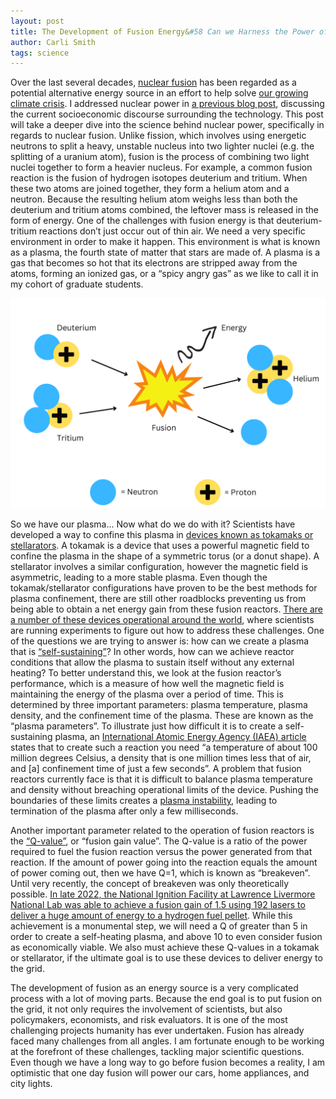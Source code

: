 ```yaml
---
layout: post
title: The Development of Fusion Energy&#58 Can we Harness the Power of the Sun?
author: Carli Smith
tags: science
---
```


Over the last several decades, [nuclear fusion](https://www.iaea.org/newscenter/news/what-is-nuclear-fusion) has been regarded as a potential alternative energy source in an effort to help solve [our growing climate crisis](https://www.ipcc.ch/report/ar6/syr/). I addressed nuclear power in [a previous blog post](https://solariachip.github.io/On-the-social-influence-of-nuclear-power-an-attempt-to-quell-the-skepticism/), discussing the current socioeconomic discourse surrounding the technology. This post will take a deeper dive into the science behind nuclear power, specifically in regards to nuclear fusion. Unlike fission, which involves using energetic neutrons to split a heavy, unstable nucleus into two lighter nuclei (e.g. the splitting of a uranium atom), fusion is the process of combining two light nuclei together to form a heavier nucleus. For example, a common fusion reaction is the fusion of hydrogen isotopes deuterium and tritium. When these two atoms are joined together, they form a helium atom and a neutron. Because the resulting helium atom weighs less than both the deuterium and tritium atoms combined, the leftover mass is released in the form of energy. One of the challenges with fusion energy is that deuterium-tritium reactions don’t just occur out of thin air. We need a very specific environment in order to make it happen. This environment is what is known as a plasma, the fourth state of matter that stars are made of. A plasma is a gas that becomes so hot that its electrons are stripped away from the atoms, forming an ionized gas, or a “spicy angry gas” as we like to call it in my cohort of graduate students.

<img src='/images/Fusion.png'>

So we have our plasma... Now what do we do with it? Scientists have developed a way to confine this plasma in [devices known as tokamaks or stellarators](https://www.youtube.com/watch?app=desktop&v=vqmoFzbZYEM). A tokamak is a device that uses a powerful magnetic field to confine the plasma in the shape of a symmetric torus (or a donut shape). A stellarator involves a similar configuration, however the magnetic field is asymmetric, leading to a more stable plasma. Even though the tokamak/stellarator configurations have proven to be the best methods for plasma confinement, there are still other roadblocks preventing us from being able to obtain a net energy gain from these fusion reactors. [There are a number of these devices operational around the world](https://www.iter.org/sci/BeyondITER), where scientists are running experiments to figure out how to address these challenges. One of the questions we are trying to answer is: how can we create a plasma that is [“self-sustaining”](https://www.energy.gov/science/doe-explainsburning-plasma)? In other words, how can we achieve reactor conditions that allow the plasma to sustain itself without any external heating? To better understand this, we look at the fusion reactor’s performance, which is a measure of how well the magnetic field is maintaining the energy of the plasma over a period of time. This is determined by three important parameters: plasma temperature, plasma density, and the confinement time of the plasma. These are known as the “plasma parameters”. To illustrate just how difficult it is to create a self-sustaining plasma, an [International Atomic Energy Agency (IAEA) article](https://www.iaea.org/bulletin/burning-plasma) states that to create such a reaction you need “a temperature of about 100 million degrees Celsius, a density that is one million times less that of air, and [a] confinement time of just a few seconds”. A problem that fusion reactors currently face is that it is difficult to balance plasma temperature and density without breaching operational limits of the device. Pushing the boundaries of these limits creates a [plasma instability](https://www.energy.gov/science/fes/articles/taming-plasma-edge-reducing-instabilities-tokamaks), leading to termination of the plasma after only a few milliseconds.

Another important parameter related to the operation of fusion reactors is the [“Q-value”](https://www.iter.org/newsline/-/2845), or “fusion gain value”. The Q-value is a ratio of the power required to fuel the fusion reaction versus the power generated from that reaction. If the amount of power going into the reaction equals the amount of power coming out, then we have Q=1, which is known as “breakeven”. Until very recently, the concept of breakeven was only theoretically possible. [In late 2022, the National Ignition Facility at Lawrence Livermore National Lab was able to achieve a fusion gain of 1.5 using 192 lasers to deliver a huge amount of energy to a hydrogen fuel pellet](https://www.llnl.gov/archive/news/lawrence-livermore-national-laboratory-achieves-fusion-ignition). While this achievement is a monumental step, we will need a Q of greater than 5 in order to create a self-heating plasma, and above 10 to even consider fusion as economically viable. We also must achieve these Q-values in a tokamak or stellarator, if the ultimate goal is to use these devices to deliver energy to the grid.

The development of fusion as an energy source is a very complicated process with a lot of moving parts. Because the end goal is to put fusion on the grid, it not only requires the involvement of scientists, but also policymakers, economists, and risk evaluators. It is one of the most challenging projects humanity has ever undertaken. Fusion has already faced many challenges from all angles. I am fortunate enough to be working at the forefront of these challenges, tackling major scientific questions. Even though we have a long way to go before fusion becomes a reality, I am optimistic that one day fusion will power our cars, home appliances, and city lights.
